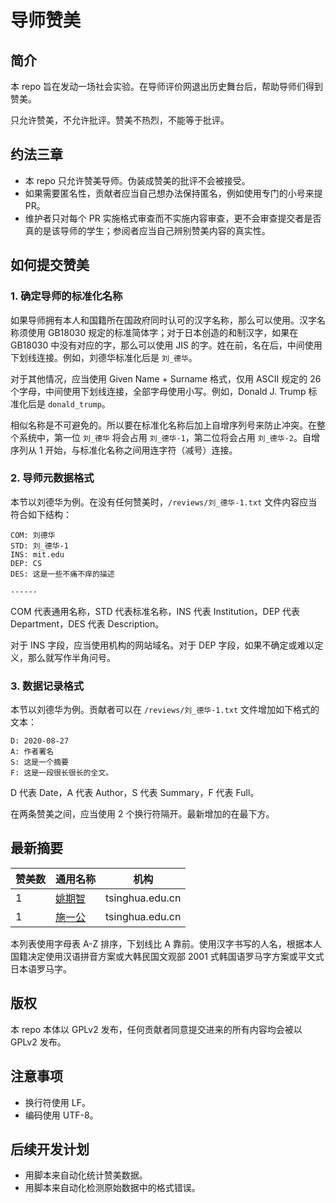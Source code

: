 # 导师赞美

## 简介

本 repo 旨在发动一场社会实验。在导师评价网退出历史舞台后，帮助导师们得到赞美。

只允许赞美，不允许批评。赞美不热烈，不能等于批评。

## 约法三章

- 本 repo 只允许赞美导师。伪装成赞美的批评不会被接受。
- 如果需要匿名性，贡献者应当自己想办法保持匿名，例如使用专门的小号来提 PR。
- 维护者只对每个 PR 实施格式审查而不实施内容审查，更不会审查提交者是否真的是该导师的学生；参阅者应当自己辨别赞美内容的真实性。

## 如何提交赞美

### 1. 确定导师的标准化名称

如果导师拥有本人和国籍所在国政府同时认可的汉字名称，那么可以使用。汉字名称须使用 GB18030 规定的标准简体字；对于日本创造的和制汉字，如果在 GB18030 中没有对应的字，那么可以使用 JIS 的字。姓在前，名在后，中间使用下划线连接。例如，刘德华标准化后是 `刘_德华`。

对于其他情况，应当使用 Given Name + Surname 格式，仅用 ASCII 规定的 26 个字母，中间使用下划线连接，全部字母使用小写。例如，Donald J. Trump 标准化后是 `donald_trump`。

相似名称是不可避免的。所以要在标准化名称后加上自增序列号来防止冲突。在整个系统中，第一位 `刘_德华` 将会占用 `刘_德华-1`，第二位将会占用 `刘_德华-2`。自增序列从 1 开始，与标准化名称之间用连字符（减号）连接。

### 2. 导师元数据格式

本节以刘德华为例。在没有任何赞美时，`/reviews/刘_德华-1.txt` 文件内容应当符合如下结构：

```
COM: 刘德华
STD: 刘_德华-1
INS: mit.edu
DEP: CS
DES: 这是一些不痛不痒的描述

------

```

COM 代表通用名称，STD 代表标准名称，INS 代表 Institution，DEP 代表 Department，DES 代表 Description。

对于 INS 字段，应当使用机构的网站域名。对于 DEP 字段，如果不确定或难以定义，那么就写作半角问号。

### 3. 数据记录格式

本节以刘德华为例。贡献者可以在 `/reviews/刘_德华-1.txt` 文件增加如下格式的文本：

```
D: 2020-08-27
A: 作者署名
S: 这是一个摘要
F: 这是一段很长很长的全文。
```

D 代表 Date，A 代表 Author，S 代表 Summary，F 代表 Full。

在两条赞美之间，应当使用 2 个换行符隔开。最新增加的在最下方。

## 最新摘要

赞美数 | 通用名称 | 机构
--- | --- | ---
1 | [姚期智](./reviews/姚_期智-1.html) | tsinghua.edu.cn
1 | [施一公](./reviews/施_一公-1.html) | tsinghua.edu.cn

本列表使用字母表 A-Z 排序，下划线比 A 靠前。使用汉字书写的人名，根据本人国籍决定使用汉语拼音方案或大韩民国文观部 2001 式韩国语罗马字方案或平文式日本语罗马字。

## 版权

本 repo 本体以 GPLv2 发布，任何贡献者同意提交进来的所有内容均会被以 GPLv2 发布。

## 注意事项

- 换行符使用 LF。
- 编码使用 UTF-8。

## 后续开发计划

- 用脚本来自动化统计赞美数据。
- 用脚本来自动化检测原始数据中的格式错误。

